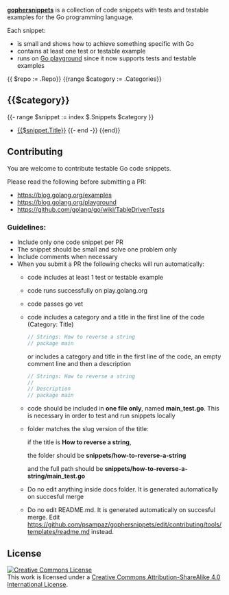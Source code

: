 **[gophersnippets](https://gophersnippets.com)** is a collection of code snippets with tests and testable examples for the Go programming language. 

Each snippet:
 - is small and shows how to achieve something specific with Go 
 - contains at least one test or testable example
 - runs on [Go playground](https://play.golang.org/) since it now supports tests and testable examples  

{{ $repo := .Repo}}
{{range $category := .Categories}}
## {{$category}}
{{- range $snippet := index $.Snippets $category }}
 - [{{$snippet.Title}}](https://gophersnippets.com/{{$snippet.DirectoryName}})
{{- end -}}
{{end}}

## Contributing

You are welcome to contribute testable Go code snippets.

Please read the following before submitting a PR:
- https://blog.golang.org/examples
- https://blog.golang.org/playground
- https://github.com/golang/go/wiki/TableDrivenTests

### Guidelines:

- Include only one code snippet per PR
- The snippet should be small and solve one problem only
- Include comments when necessary
- When you submit a PR the following checks will run automatically:
  - code includes at least 1 test or testable example
  - code runs successfully on play.golang.org
  - code passes go vet
  - code includes a category and a title in the first line of the code (Category: Title)
    ```go
    // Strings: How to reverse a string
    // package main
    ```
    or includes a category and title in the first line of the code, an empty comment line and then a description
    ```go
    // Strings: How to reverse a string
    //
    // Description
    // package main
    ```
  - code should be included in **one file only**, named **main_test.go**. This is necessary in order to test and run snippets locally
  - folder matches the slug version of the title:
    
    if the title is **How to reverse a string**, 
    
    the folder should be **snippets/how-to-reverse-a-string**
    
    and the full path should be **snippets/how-to-reverse-a-string/main_test.go**
  - Do no edit anything inside docs folder. It is generated automatically on succesful merge  
  - Do no edit README.md. It is generated automatically on succesful merge. Edit https://github.com/psampaz/gophersnippets/edit/contributing/tools/templates/readme.md instead.
    
## License
<a rel="license" href="http://creativecommons.org/licenses/by-sa/4.0/"><img alt="Creative Commons License" style="border-width:0" src="https://i.creativecommons.org/l/by-sa/4.0/88x31.png" /></a><br />This work is licensed under a <a rel="license" href="http://creativecommons.org/licenses/by-sa/4.0/">Creative Commons Attribution-ShareAlike 4.0 International License</a>.
